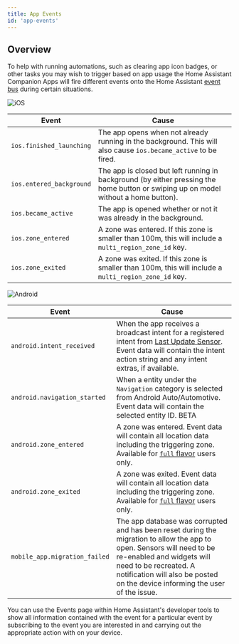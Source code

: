 ```yaml
---
title: App Events
id: 'app-events'
---
```


## Overview


To help with running automations, such as clearing app icon badges, or other tasks you may wish to trigger based on app usage the Home Assistant Companion Apps will fire different events onto the Home Assistant [event bus](https://www.home-assistant.io/docs/configuration/events/) during certain situations.

![iOS](/assets/iOS.svg)<br />

| Event | Cause |
| ----- | ----- |
| `ios.finished_launching` | The app opens when not already running in the background. This will also cause `ios.became_active` to be fired. |
| `ios.entered_background` | The app is closed but left running in background (by either pressing the home button or swiping up on model without a home button). |
| `ios.became_active` | The app is opened whether or not it was already in the background. |
| `ios.zone_entered` | A zone was entered. If this zone is smaller than 100m, this will include a `multi_region_zone_id` key. |
| `ios.zone_exited` | A zone was exited. If this zone is smaller than 100m, this will include a `multi_region_zone_id` key. |

![Android](/assets/android.svg)


| Event | Cause |
| ----- | ----- |
| `android.intent_received` | When the app receives a broadcast intent for a registered intent from [Last Update Sensor](../core/sensors.md#last-update-trigger-sensor). Event data will contain the intent action string and any intent extras, if available. |
| `android.navigation_started` | When a entity under the `Navigation` category is selected from Android Auto/Automotive. Event data will contain the selected entity ID. <span class='beta'>BETA</span> |
| `android.zone_entered` | A zone was entered. Event data will contain all location data including the triggering zone. Available for [`full` flavor](/docs/core/android-flavors) users only. |
| `android.zone_exited` | A zone was exited. Event data will contain all location data including the triggering zone. Available for [`full` flavor](/docs/core/android-flavors) users only. |
| `mobile_app.migration_failed` | The app database was corrupted and has been reset during the migration to allow the app to open. Sensors will need to be re-enabled and widgets will need to be recreated. A notification will also be posted on the device informing the user of the issue. |

You can use the Events page within Home Assistant's developer tools to show all information contained with the event for a particular event by subscribing to the event you are interested in and carrying out the appropriate action with on your device.
